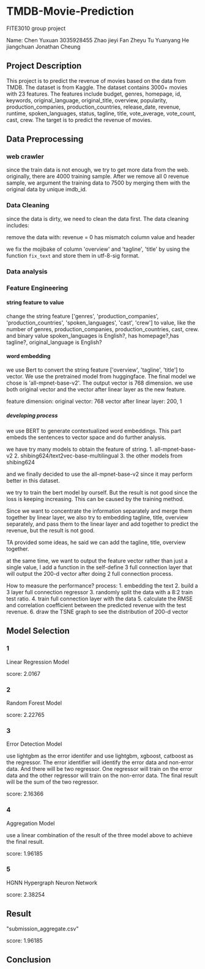 # TMDB-Movie-Prediction

FITE3010 group project

Name:
Chen Yuxuan 3035928455
Zhao jieyi
Fan Zheyu
Tu Yuanyang
He jiangchuan
Jonathan Cheung

## Project Description

This project is to predict the revenue of movies based on the data from TMDB. The dataset is from Kaggle. The dataset contains 3000+ movies with 23 features. The features include budget, genres, homepage, id, keywords, original_language, original_title, overview, popularity, production_companies, production_countries, release_date, revenue, runtime, spoken_languages, status, tagline, title, vote_average, vote_count, cast, crew. The target is to predict the revenue of movies.

## Data Preprocessing

### web crawler

since the train data is not enough, we try to get more data from the web. originally, there are 4000 training sample. After we remove all 0 revenue sample, we argument the training data to 7500 by merging them with the original data by unique imdb_id.

### Data Cleaning

since the data is dirty, we need to clean the data first. The data cleaning includes:

remove the data with:
revenue = 0
has mismatch column value and header

we fix the mojibake of column 'overview' and 'tagline', 'title' by using the function `fix_text` and store them in utf-8-sig format.

### Data analysis

### Feature Engineering

#### string feature to value

change the string feature ['genres', 'production_companies', 'production_countries', 'spoken_languages', 'cast', 'crew'] to value, like the number of genres, production_companies, production_countries, cast, crew.
and binary value
spoken_languages is English?, has homepage?,has tagline?, original_language is English?

#### word embedding

we use Bert to convert the string feature ['overview', 'tagline', 'title'] to vector. We use the pretrained model from huggingface. The final model we chose is 'all-mpnet-base-v2'. The output vector is 768 dimension.
we use both original vector and the vector after linear layer as the new feature.

feature dimension:
original vector: 768
vector after linear layer: 200, 1

##### developing process

we use BERT to generate contextualized word embeddings. This part embeds the sentences to vector space and do further analysis.

we have try many models to obtain the feature of string.
    1. all-mpnet-base-v2
    2. shibing624/text2vec-base-multilingual
    3. the other models from shibing624

and we finally decided to use the all-mpnet-base-v2 since it may perform better in this dataset.

we try to train the bert model by ourself. But the result is not good since the loss is keeping increasing. This can be caused by the training method.

Since we want to concentrate the information separately and merge them together by linear layer, we also try to embedding tagline, title, overview separately, and pass them to the linear layer and add together to predict the revenue, but the result is not good.

TA provided some ideas, he said we can add the tagline, title, overview together.

at the same time, we want to output the feature vector rather than just a single value, I add a function in the self-define 3 full connection layer that will output the 200-d vector after doing 2 full connection process.

How to measure the performance?
process:
    1. embedding the text
    2. build a 3 layer full connection regressor
    3. randomly split the data with a 8:2 train test ratio.
    4. train full connection layer with the data
    5. calculate the RMSE and correlation coefficient between the predicted revenue with the test revenue.
    6. draw the TSNE graph to see the distribution of 200-d vector

## Model Selection

### 1
Linear Regression Model

score: 2.0167

### 2
Random Forest Model

score: 2.22765

### 3
Error Detection Model

use lightgbm as the error identifer and use lightgbm, xgboost, catboost as the regressor. The error identifier will identify the error data and non-error data. And there will be two regressor. One regressor will train on the error data and the other regressor will train on the non-error data. The final result will be the sum of the two regressor.

score: 2.16366


### 4
Aggregation Model

use a linear combination of the result of the three model above to achieve the final result.

score: 1.96185


### 5
HGNN
Hypergraph Neuron Network

score: 2.38254

## Result

"submission_aggregate.csv"

score: 1.96185

## Conclusion
